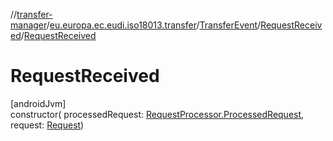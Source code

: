 //[transfer-manager](../../../../index.md)/[eu.europa.ec.eudi.iso18013.transfer](../../index.md)/[TransferEvent](../index.md)/[RequestReceived](index.md)/[RequestReceived](-request-received.md)

# RequestReceived

[androidJvm]\
constructor(
processedRequest: [RequestProcessor.ProcessedRequest](../../../eu.europa.ec.eudi.iso18013.transfer.response/-request-processor/-processed-request/index.md),
request: [Request](../../../eu.europa.ec.eudi.iso18013.transfer.response/-request/index.md))
